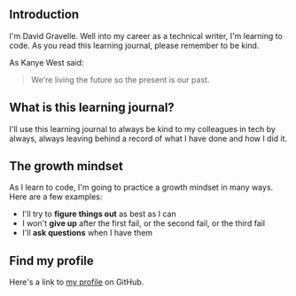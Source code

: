 



## Introduction

I'm David Gravelle. Well into my career as a technical writer, I'm learning to code. As you read this learning journal, please remember to be kind.

As Kanye West said:

> We're living the future so
> the present is our past.

## What is this learning journal?

I'll use this learning journal to always be kind to my colleagues in tech by always, always leaving behind a record of what I have done and how I did it.

## The growth mindset
As I learn to code, I'm going to practice a growth mindset in many ways. Here are a few examples:
- I'll try to **figure things out** as best as I can
- I won't **give up** after the first fail, or the second fail, or the third fail
- I'll **ask questions** when I have them

## Find my profile
Here's a link to [my profile](https://github.com/dbgrvll/) on GitHub.





